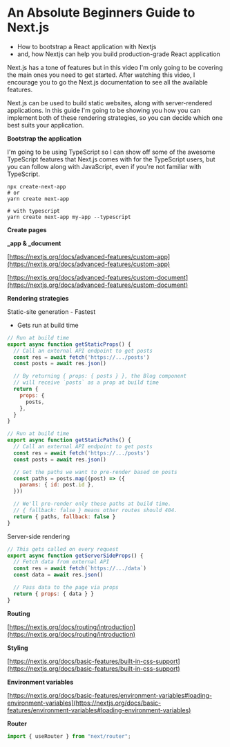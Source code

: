# An Absolute Beginners Guide to Next.js

- How to bootstrap a React application with Nextjs
- and, how Nextjs can help you build production-grade React application

Next.js has a tone of features but in this video I'm only going to be covering the main ones you need to get started. After watching this video, I encourage you to go the Next.js documentation to see all the available features.

Next.js can be used to build static websites, along with server-rendered applications. In this guide I'm going to be showing you how you can implement both of these rendering strategies, so you can decide which one best suits your application.

**Bootstrap the application**

I'm going to be using TypeScript so I can show off some of the awesome TypeScript features that Next.js comes with for the TypeScript users, but you can follow along with JavaScript, even if you're not familiar with TypeScript.

```
npx create-next-app 
# or
yarn create next-app

# with typescript
yarn create next-app my-app --typescript
```

**Create pages**

**_app & _document**

[https://nextjs.org/docs/advanced-features/custom-app](https://nextjs.org/docs/advanced-features/custom-app)

[https://nextjs.org/docs/advanced-features/custom-document](https://nextjs.org/docs/advanced-features/custom-document)

**Rendering strategies**

Static-site generation - Fastest

- Gets run at build time

```jsx
// Run at build time
export async function getStaticProps() {
  // Call an external API endpoint to get posts
  const res = await fetch('https://.../posts')
  const posts = await res.json()

  // By returning { props: { posts } }, the Blog component
  // will receive `posts` as a prop at build time
  return {
    props: {
      posts,
    },
  }
}

// Run at build time
export async function getStaticPaths() {
  // Call an external API endpoint to get posts
  const res = await fetch('https://.../posts')
  const posts = await res.json()

  // Get the paths we want to pre-render based on posts
  const paths = posts.map((post) => ({
    params: { id: post.id },
  }))

  // We'll pre-render only these paths at build time.
  // { fallback: false } means other routes should 404.
  return { paths, fallback: false }
}
```

Server-side rendering

```jsx
// This gets called on every request
export async function getServerSideProps() {
  // Fetch data from external API
  const res = await fetch(`https://.../data`)
  const data = await res.json()

  // Pass data to the page via props
  return { props: { data } }
}
```

**Routing**

[https://nextjs.org/docs/routing/introduction](https://nextjs.org/docs/routing/introduction)

**Styling**

[https://nextjs.org/docs/basic-features/built-in-css-support](https://nextjs.org/docs/basic-features/built-in-css-support)

**Environment variables**

[https://nextjs.org/docs/basic-features/environment-variables#loading-environment-variables](https://nextjs.org/docs/basic-features/environment-variables#loading-environment-variables)

**Router**

```jsx
import { useRouter } from "next/router";
```